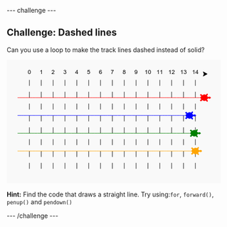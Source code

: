 \--- challenge \---

## Challenge: Dashed lines

Can you use a loop to make the track lines dashed instead of solid?

![screenshot](images/race-finished.png)

**Hint:** Find the code that draws a straight line. Try using:`for`, `forward()`, `penup()` and `pendown()`

\--- /challenge \---